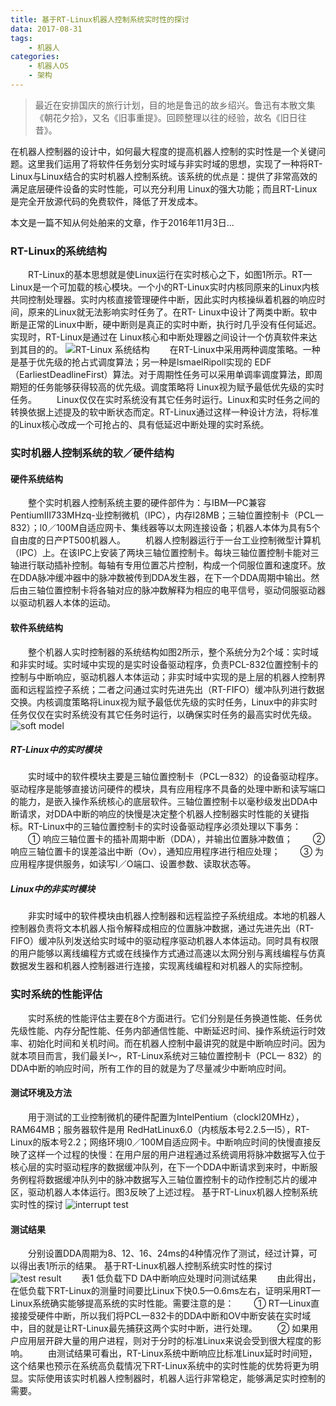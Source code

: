 ```yaml
---
title: 基于RT-Linux机器人控制系统实时性的探讨
data: 2017-08-31
tags:
    - 机器人
categories:
    - 机器人OS
    - 架构
---
```

>最近在安排国庆的旅行计划，目的地是鲁迅的故乡绍兴。鲁迅有本散文集《朝花夕拾》，又名《旧事重提》。回顾整理以往的经验，故名《旧日往昔》。

在机器人控制器的设计中，如何最大程度的提高机器人控制的实时性是一个关键问题。这里我们运用了将软件任务划分实时域与非实时域的思想，实现了一种将RT-Linux与Linux结合的实时机器人控制系统。该系统的优点是：提供了非常高效的满足底层硬件设备的实时性能，可以充分利用 Linux的强大功能；而且RT-Linux是完全开放源代码的免费软件，降低了开发成本。
<!--more-->
本文是一篇不知从何处舶来的文章，作于2016年11月3日...
### RT-Linux的系统结构
　　RT-Linux的基本思想就是使Linux运行在实时核心之下，如图1所示。RT—Linux是一个可加载的核心模块。一个小的RT-Linux实时内核同原来的Linux内核共同控制处理器。实时内核直接管理硬件中断，因此实时内核操纵着机器的响应时间，原来的Linux就无法影响实时任务了。在RT- Linux中设计了两类中断。软中断是正常的Linux中断，硬中断则是真正的实时中断，执行时几乎没有任何延迟。实现时，RT-Linux是通过在 Linux核心和中断处理器之间设计一个仿真软件来达到其目的的。
![RT-Linux 系统结构](http://image.dzsc.com/data/2011/05/19/20110519183031578.jpg)
　　在RT-Linux中采用两种调度策略。一种是基于优先级的抢占式调度算法；另一种是lsmaelRipoll实现的 EDF（EarliestDeadlineFirst）算法。对于周期性任务可以采用单调率调度算法，即周期短的任务能够获得较高的优先级。调度策略将 Linux视为赋予最低优先级的实时任务。
　　Linux仅仅在实时系统没有其它任务时运行。Linux和实时任务之间的转换依据上述提及的软中断状态而定。RT-Linux通过这样一种设计方法，将标准的Linux核心改成一个可抢占的、具有低延迟中断处理的实时系统。
### 实时机器人控制系统的软／硬件结构
#### 硬件系统结构
　　整个实时机器人控制系统主要的硬件部件为：与IBM—PC兼容PentiumIII733MHzq-业控制微机（IPC），内存l28MB；三轴位置控制卡（PCL一832）；l0／100M自适应网卡、集线器等以太网连接设备；机器人本体为具有5个自由度的日产PT500机器人。
　　机器人控制器运行于一台工业控制微型计算机（IPC）上。在该IPC上安装了两块三轴位置控制卡。每块三轴位置控制卡能对三轴进行联动插补控制。每轴有专用位置芯片控制，构成一个伺服位置和速度环。放在DDA脉冲缓冲器中的脉冲数被传到DDA发生器，在下一个DDA周期中输出。然后由三轴位置控制卡将各轴对应的脉冲数解释为相应的电平信号，驱动伺服驱动器以驱动机器人本体的运动。
#### 软件系统结构
　　整个机器人实时控制器的系统结构如图2所示，整个系统分为2个域：实时域和非实时域。实时域中实现的是实时设备驱动程序，负责PCL-832位置控制卡的控制与中断响应，驱动机器人本体运动；非实时域中实现的是上层的机器人控制界面和远程监控子系统；二者之问通过实时先进先出（RT-FIFO）缓冲队列进行数据交换。内核调度策略将Linux视为赋予最低优先级的实时任务，Linux中的非实时任务仅仅在实时系统没有其它任务时运行，以确保实时任务的最高实时优先级。
![soft model](http://image.dzsc.com/data/2011/05/19/20110519183031625.jpg)
##### RT-Linux中的实时模块
　　实时域中的软件模块主要是三轴位置控制卡（PCL一832）的设备驱动程序。驱动程序是能够直接访问硬件的模块，具有应用程序不具备的处理中断和读写端口的能力，是嵌入操作系统核心的底层软件。三轴位置控制卡以毫秒级发出DDA中断请求，对DDA中断的响应的快慢是决定整个机器人控制器实时性能的关键指标。RT-Linux中的三轴位置控制卡的实时设备驱动程序必须处理以下事务：
　　① 响应三轴位置卡的插补周期中断（DDA），并输出位置脉冲数值；
　　② 响应三轴位置卡的误差溢出中断（Ov），通知应用程序进行相应处理；
　　③ 为应用程序提供服务，如读写I／O端口、设置参数、读取状态等。
##### Linux中的非实时模块
　　非实时域中的软件模块由机器人控制器和远程监控子系统组成。本地的机器人控制器负责将文本机器人指令解释成相应的位置脉冲数据，通过先进先出（RT- FIFO）缓冲队列发送给实时域中的驱动程序驱动机器人本体运动。同时具有权限的用户能够以离线编程方式或在线操作方式通过高速以太网分别与离线编程与仿真数据发生器和机器人控制器进行连接，实现离线编程和对机器人的实际控制。
### 实时系统的性能评估
　　实时系统的性能评估主要在8个方面进行。它们分别是任务换道性能、任务优先级性能、内存分配性能、任务内部通信性能、中断延迟时间、操作系统运行时效率、初始化时间和关机时间。而在机器人控制中最讲究的就是中断响应时问。因为就本项目而言，我们最关I～，RT-Linux系统对三轴位置控制卡（PCL一 832）的DDA中断的响应时间，所有工作的目的就是为了尽量减少中断响应时间。
#### 测试环境及方法
　　用于测试的工业控制微机的硬件配置为IntelPentium（clockl20MHz），RAM64MB；服务器软件是用 RedHatLinux6.0（内核版本号2.2.5一l5），RT-Linux的版本号2.2；网络环境l0／100M自适应网卡。中断响应时间的快慢直接反映了这样一个过程的快慢：在用户层的用户进程通过系统调用将脉冲数据写入位于核心层的实时驱动程序的数据缓冲队列，在下一个DDA中断请求到来时，中断服务例程将数据缓冲队列中的脉冲数据写入三轴位置控制卡的动作控制芯片的缓冲区，驱动机器人本体运行。图3反映了上述过程。
基于RT-Linux机器人控制系统实时性的探讨
![interrupt test](http://image.dzsc.com/data/2011/05/19/20110519183031672.jpg)
#### 测试结果
　　分别设置DDA周期为8、12、16、24ms的4种情况作了测试，经过计算，可以得出表1所示的结果。
基于RT-Linux机器人控制系统实时性的探讨
![test result](http://image.dzsc.com/data/2011/05/19/20110519183031703.jpg)
　　表1  低负载下D DA中断响应处理时问测试结果
　　由此得出，在低负载下RT-Linux的测量时间要比Linux下快0.5—0.6ms左右，证明采用RT—Linux系统确实能够提高系统的实时性能。需要注意的是：
　　① RT—Linux直接接受硬件中断，所以我们将PCL一832卡的DDA中断和OV中断安装在实时域中，目的就是让RT-Linux最先捕获这两个实时中断，进行处理。
　　② 如果用户应用层开辟大量的用户进程，则对于分时的标准Linux来说会受到很大程度的影响。
　　由测试结果可看出，RT-Linux系统中断响应比标准Linux延时时间短，这个结果也预示在系统高负载情况下RT-Linux系统中的实时性能的优势将更为明显。实际使用该实时机器人控制器时，机器人运行非常稳定，能够满足实时控制的需要。
